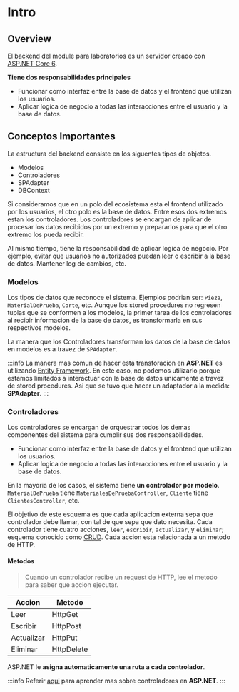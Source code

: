 # Intro
## Overview

El backend del module para laboratorios es un servidor creado con [ASP.NET Core 6](https://docs.microsoft.com/en-us/aspnet/core/?view=aspnetcore-6.0).
  
**Tiene dos responsabilidades principales**
* Funcionar como interfaz entre la base de datos y el frontend que utilizan los usuarios.
* Aplicar logica de negocio a todas las interacciones entre el usuario y la base de datos.

## Conceptos Importantes
La estructura del backend consiste en los siguentes tipos de objetos. 
* Modelos
* Controladores
* SPAdapter
* DBContext

Si consideramos que en un polo del ecosistema esta el frontend utilizado por los usuarios, el otro polo es la base de datos.
Entre esos dos extremos estan los controladores. Los controladores se encargan de aplicar de procesar los datos recibidos por un extremo y prepararlos para que el otro 
extremo los pueda recibir. 

Al mismo tiempo, tiene la responsabilidad de aplicar logica de negocio. Por ejemplo, evitar que usuarios no autorizados puedan leer o escribir a la base de datos.
Mantener log de cambios, etc.

### Modelos
Los tipos de datos que reconoce el sistema. Ejemplos podrian ser: `Pieza`, `MaterialDePrueba`, `Corte`, etc.
Aunque los stored procedures no regresen tuplas que se conformen a los modelos, la primer tarea de los controladores al
recibir informacion de la base de datos, es transformarla en sus respectivos modelos.

La manera que los Controladores transforman los datos de la base de datos en modelos es a travez de `SPAdapter`.

:::info
La manera mas comun de hacer esta transforacion en **ASP.NET** es utilizando [Entity Framework](https://docs.microsoft.com/en-us/ef/).
En este caso, no podemos utilizarlo porque estamos limitados a interactuar con la base de datos unicamente a travez de stored procedures.
Asi que se tuvo que hacer un adaptador a la medida: **SPAdapter**.
:::

### Controladores
Los controladores se encargan de orquestrar todos los demas componentes del sistema para cumplir sus dos responsabilidades.

* Funcionar como interfaz entre la base de datos y el frontend que utilizan los usuarios.
* Aplicar logica de negocio a todas las interacciones entre el usuario y la base de datos.

En la mayoria de los casos, el sistema tiene **un controlador por modelo**. 
`MaterialDePrueba` tiene `MaterialesDePruebaController`, `Cliente` tiene `ClientesController`, etc.

El objetivo de este esquema es que cada aplicacion externa sepa que controlador debe llamar, con tal de que sepa que dato necesita.
Cada controlador tiene cuatro acciones, `leer`, `escribir`, `actualizar`, y `eliminar`; esquema conocido como [CRUD](https://en.wikipedia.org/wiki/Create,_read,_update_and_delete).
Cada accion esta relacionada a un metodo de HTTP.

#### Metodos
> Cuando un controlador recibe un request de HTTP, lee el metodo para saber que accion ejecutar.

|Accion|Metodo|
|---|---|
|Leer|HttpGet|
|Escribir|HttpPost|
|Actualizar|HttpPut|
|Eliminar|HttpDelete|


ASP.NET le **asigna automaticamente una ruta a cada controlador**.

:::info
Referir [aqui](https://docs.microsoft.com/en-us/aspnet/mvc/overview/older-versions-1/controllers-and-routing/aspnet-mvc-controllers-overview-cs) para aprender mas sobre controladores en **ASP.NET**.
:::


